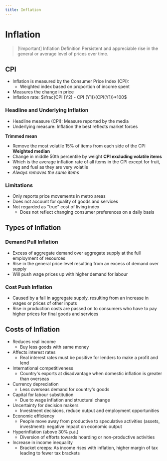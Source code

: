 ```yaml
---
title: Inflation
---
```


# Inflation

> [!important] Inflation Definition
> Persistent and appreciable rise in the general or average level of prices over time.


## CPI
- Inflation is measured by the Consumer Price Index (CPI):
	- Weighted index based on proportion of income spent
- Measures the change in price
- Inflation rate:
	$\frac{CPI (Y2) - CPI (Y1)}{CPI(Y1)}*100$

### Headline and Underlying Inflation
- Headline measure (CPI): Measure reported by the media
- Underlying measure: Inflation the best reflects market forces

**Trimmed mean**
- Remove the most volatile 15% of items from each side of the CPI
**Weighted median**
- Change in middle 50th percentile by weight
**CPI excluding volatile items**
- Which is the average inflation rate of all items in the CPI except for fruit, veg and fuel as they are very volatile
- *Always removes the same items*

### Limitations
- Only reports price movements in metro areas
- Does not account for quality of goods and services
- Not regarded as "true" cost of living index
	- Does not reflect changing consumer preferences on a daily basis

## Types of Inflation
### Demand Pull Inflation
- Excess of aggregate demand over aggregate supply at the full employment of resources
- Rise in the general price level resulting from an excess of demand over supply
- Will push wage prices up with higher demand for labour

### Cost Push Inflation
- Caused by a fall in aggregate supply, resulting from an increase in wages or prices of other inputs
- Rise in production costs are passed on to consumers who have to pay higher prices for final goods and services

## Costs of Inflation
- Reduces real income
	- Buy less goods with same money
- Affects interest rates
	- Real interest rates must be positive for lenders to make a profit and lend
- International competitiveness
	- Country's exports at disadvantage when domestic inflation is greater than overseas
- Currency depreciation
	- Less overseas demand for country's goods
- Capital for labour substitution
	- Due to wage inflation and structural change
- Uncertainty for decision makers
	- Investment decisions, reduce output and employment opportunities
- Economic efficiency
	- People move away from productive to speculative activities (assets, investment): negative impact on economic output
- Hyperinflation (above 30% p.a.)
	- Diversion of efforts towards hoarding or non-productive activities
- Increase in income inequality
	- Bracket creeps: As income rises with inflation, higher margin of tax leading to fewer tax brackets


















